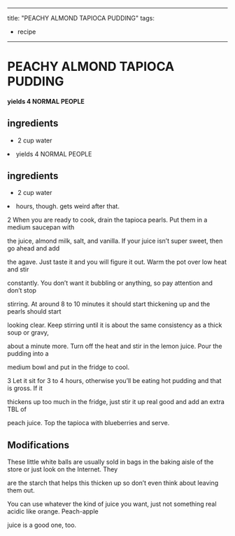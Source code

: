 
---
title: "PEACHY ALMOND TAPIOCA PUDDING"
tags:
  - recipe
---
# PEACHY ALMOND TAPIOCA PUDDING



#### yields  4 NORMAL PEOPLE


## ingredients
* 2 cup water 
<li 
---
title: "PEACHY ALMOND TAPIOCA PUDDING"
tags:
  - recipe
---
# PEACHY ALMOND TAPIOCA PUDDING



#### yields  4 NORMAL PEOPLE


## ingredients
* 2 cup water 
<li  go more than 16

hours, though.    gets weird after that.

2 When you are ready to cook, drain the tapioca pearls. Put them in a medium saucepan with

the juice, almond milk, salt, and vanilla. If your juice isn’t super sweet, then go ahead and add

the agave. Just  taste it and you will figure it out. Warm the pot over low heat and stir

constantly. You don’t want it bubbling or anything, so pay attention and don’t  stop

stirring. At around 8 to 10 minutes it should start thickening up and the pearls should start

looking clear. Keep stirring until it is about the same consistency as a thick soup or gravy,

about a minute more. Turn off the heat and stir in the lemon juice. Pour the pudding into a

medium bowl and put in the fridge to cool.

3 Let it sit for 3 to 4 hours, otherwise you’ll be eating hot pudding and that    is gross. If it

thickens up too much in the fridge, just stir it up real good and add an extra TBL of

peach juice. Top the tapioca with blueberries and serve.



## Modifications
These little white balls are usually sold in bags in the baking aisle of the store or just look on the Internet. They

are the starch that helps this thicken up so don’t even  think about leaving them out.

 You can use whatever the   kind of juice you want, just not something real acidic like orange. Peach-apple

juice is a good one, too.




